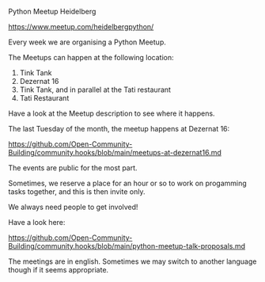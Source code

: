Python Meetup Heidelberg

https://www.meetup.com/heidelbergpython/

Every week we are organising a Python Meetup.

The Meetups can happen at the following location:

1. Tink Tank
2. Dezernat 16
3. Tink Tank, and in parallel at the Tati restaurant
4. Tati Restaurant

Have a look at the Meetup description to see where it happens.

The last Tuesday of the month, the meetup happens at Dezernat 16:

https://github.com/Open-Community-Building/community.hooks/blob/main/meetups-at-dezernat16.md

The events are public for the most part.

Sometimes, we reserve a place for an hour or so to work on progamming tasks together, and this is then invite only.

We always need people to get involved!

Have a look here:

https://github.com/Open-Community-Building/community.hooks/blob/main/python-meetup-talk-proposals.md

The meetings are in english. Sometimes we may switch to another language though if it seems appropriate.

